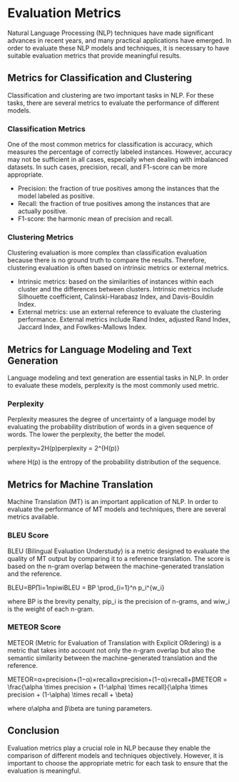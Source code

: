 # Evaluation Metrics

Natural Language Processing (NLP) techniques have made significant advances in recent years, and many practical applications have emerged. In order to evaluate these NLP models and techniques, it is necessary to have suitable evaluation metrics that provide meaningful results.

## Metrics for Classification and Clustering

Classification and clustering are two important tasks in NLP. For these tasks, there are several metrics to evaluate the performance of different models.

### Classification Metrics

One of the most common metrics for classification is accuracy, which measures the percentage of correctly labeled instances. However, accuracy may not be sufficient in all cases, especially when dealing with imbalanced datasets. In such cases, precision, recall, and F1-score can be more appropriate.

* Precision: the fraction of true positives among the instances that the model labeled as positive.
* Recall: the fraction of true positives among the instances that are actually positive.
* F1-score: the harmonic mean of precision and recall.

### Clustering Metrics

Clustering evaluation is more complex than classification evaluation because there is no ground truth to compare the results. Therefore, clustering evaluation is often based on intrinsic metrics or external metrics.

* Intrinsic metrics: based on the similarities of instances within each cluster and the differences between clusters. Intrinsic metrics include Silhouette coefficient, Calinski-Harabasz Index, and Davis-Bouldin Index.
* External metrics: use an external reference to evaluate the clustering performance. External metrics include Rand Index, adjusted Rand Index, Jaccard Index, and Fowlkes-Mallows Index.

## Metrics for Language Modeling and Text Generation

Language modeling and text generation are essential tasks in NLP. In order to evaluate these models, perplexity is the most commonly used metric.

### Perplexity

Perplexity measures the degree of uncertainty of a language model by evaluating the probability distribution of words in a given sequence of words. The lower the perplexity, the better the model.

perplexity=2H(p)perplexity = 2^{H(p)}

where H(p) is the entropy of the probability distribution of the sequence.

## Metrics for Machine Translation

Machine Translation (MT) is an important application of NLP. In order to evaluate the performance of MT models and techniques, there are several metrics available.

### BLEU Score

BLEU (Bilingual Evaluation Understudy) is a metric designed to evaluate the quality of MT output by comparing it to a reference translation. The score is based on the n-gram overlap between the machine-generated translation and the reference.

BLEU=BP∏i=1npiwiBLEU = BP \prod\_{i=1}^n p\_i^{w\_i}

where BP is the brevity penalty, pip\_i is the precision of n-grams, and wiw\_i is the weight of each n-gram.

### METEOR Score

METEOR (Metric for Evaluation of Translation with Explicit ORdering) is a metric that takes into account not only the n-gram overlap but also the semantic similarity between the machine-generated translation and the reference.

METEOR=α×precision+(1−α)×recallα×precision+(1−α)×recall+βMETEOR = \frac{\alpha \times precision + (1-\alpha) \times recall}{\alpha \times precision + (1-\alpha) \times recall + \beta}

where α\alpha and β\beta are tuning parameters.

## Conclusion

Evaluation metrics play a crucial role in NLP because they enable the comparison of different models and techniques objectively. However, it is important to choose the appropriate metric for each task to ensure that the evaluation is meaningful.
